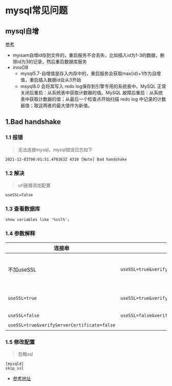 # mysql常见问题

## mysql自增

[参考](https://segmentfault.com/a/1190000040256792)

* myisam自增id存到文件的，重启服务不会丢失，比如插入id为1-3的数据，删除id为3的记录，然后重启数据库服务
* innoDB
  * mysql5.7-自增值是存入内存中的，重启服务会获取max(id)+1作为自增值，重启插入数据id会从3开始
  * msyql8.0 会将其写入 redo log保存到引擎专用的系统表中。MySQL 正常关闭后重启：从系统表中获取计数器的值。MySQL 故障后重启：从系统表中获取计数器的值；从最后一个检查点开始扫描 redo log 中记录的计数器值；取这两者的最大值作为新值。

## 1.Bad handshake

### 1.1 报错

> 无法连接mysql，mysql错误日志如下

```shell
2021-12-03T06:01:51.478363Z 4310 [Note] Bad handshake
```

### 1.2 解决

> url链接添加配置

```shell
useSSL=false
```

### 1.3 查看数据库

```shell
show variables like '%ssl%';
```

### 1.4 参数解释

| 连接串                                      | 等价于                                      | 现象                     |
| ------------------------------------------- | ------------------------------------------- | ------------------------ |
| 不加useSSL                                  | `useSSL=true&verifyServerCertificate=false` | 有warnings，但可正常使用 |
| `useSSL=true`                               | `useSSL=true&verifyServerCertificate=true`  | 5.7.27正常，5.7.28异常   |
| `useSSL=false`                              | `useSSL=false&verifyServerCertificate=true` | 正常                     |
| `useSSL=true&verifyServerCertificate=false` |                                             | 正常                     |

### 1.5 修改配置

> 忽略ssl

```shell
[mysqld]
skip_ssl
```



* [参考地址](https://opensource.actionsky.com/20200514-mysql/)

